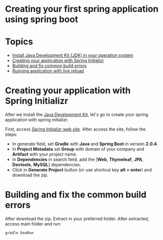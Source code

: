 # Creating your first spring application using spring boot

# Topics
* [Install Java Development Kit (JDK) in your operation system](#)
* [Creating your application with Spring Initializr](#creating-your-application-with-spring-initializr)
* [Building and fix common build errors](#building-and-fix-common-build-errors)
* [Running application with live reload](#running-application-with-live-reload)

# Creating your application with Spring Initializr
After we install the [Java Development Kit](#), let's go to create your spring application with spring initializr.

First, access [Spring Initializr web site](https://start.spring.io/). After access the site, follow the steps:
* In generate field, set __Gradle__ with __Java__ and __Spring Boot__ in version __2.0.4__.
* In __Project Metadata__ set __Group__ with domain of your company and __Artifact__ with your project name.
* In __Dependencies__ in search field, add the [__Web__, __Thymeleaf__, __JPA__, __Devtools__, __MySQL__] dependencies.
* Click in __Generate Project__ button (or use shortcut key __alt + enter__) and download the zip.

# Building and fix the common build errors
After download the zip. Extract in your preferred folder.
After extracted, access main folder and run:
```
gradle booRun
```


